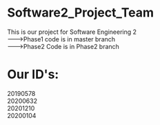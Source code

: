 # Software2_Project_Team
This is our project for Software Engineering 2 
<br>--->Phase1 code is in master branch
<br>--->Phase2 Code is in Phase2 branch
# Our ID's:
20190578
<br>20200632
<br>20201210
<br>20200104
